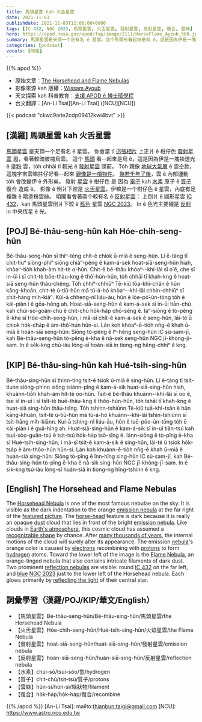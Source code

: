 ```yaml
---
title: 馬頭星雲 kah 火舌星雲
date: 2021-11-03
publishdate: 2021-11-03T12:00:00+0800
tags: [IC 432, NGC 2023, 馬頭星雲, 火舌星雲, 發射星雲, 反射星雲, 復合, 雲絲]
hero: https://apod.nasa.gov/apod/fap/image/2111/HorseFlame_Ayoub_960.jpg
summary: 馬頭星雲是天頂一个足有名 ê 星雲。這个馬頭形看起來是烏 ê，這是因為伊是一塊袂透光 ê 塗粉雲，to̍h chhāi tī 較光 ê 發射星雲頭前。
categories: [podcast]
vocals: [阿錕]
---
```


{{% apod %}}

- 原始文章：[The Horsehead and Flame Nebulas](https://apod.nasa.gov/apod/ap211103.html)
- 影像來源 kah 版權：[Wissam Ayoub](https://www.astrobin.com/users/Wissam_Astrophotography/)
- 天文探索 kah 科普教育：[支援 APOD ê 博士班學程](https://asterisk.apod.com/viewtopic.php?f=28&t=41989)
- 台文翻譯：[An-Li Tsai][An-Li Tsai] ([NCU][NCU])

{{< podcast "ckwc9arie2cdp09412kwi4bvt" >}}

## [漢羅] 馬頭星雲 kah 火舌星雲
[馬頭星雲][Horsehead Nebula] 是天頂一个足有名 ê 星雲。
你會當 tī [這張相片][featured picture] 上正爿 ê 柑仔色 [發射星雲][emission nebula 1] 遐，看著較暗彼塊烏雲。
這个 [馬頭][horse-head] 看--起來是烏 ê，這是因為伊是一塊袂透光 ê [塗粉][dust] 雲，to̍h chhāi tī 較光 ê [發射星雲][emission nebula 2] 頭前。
To̍h 親像 [地球大氣層][Earth's atmosphere] ê 雲仝款，這塊宇宙雲嘛拄仔好看--起來 [親像是一項物件][recognizable shape]。
[幾若千年了後][many thousands of years]，雲 ê 內部運動 to̍h 會改變伊 ê 外形矣。
發射 [星雲][nebula] ê 柑仔色 是 因為 [電子][electrons] kah [水素][hydrogen] 原子 ê [質子][protons] 復合 造成 ê。
影像 ê 倒爿下跤是 [火舌星雲][Flame Nebula t]，伊嘛是一个柑仔色 ê 星雲，內底有足複雜 ê 暗塗粉雲絲。
咱閣看會著兩个較有名 ê [反射星雲][reflection nebulas]：
上倒爿 ê 圓形星雲 [IC 432][IC 432]，kah 馬頭星雲倒爿下跤 ê [藍色][blue] 星雲 [NGC 2023][NGC 2023]。
In ê 色光主要攏是 [反射][reflecting the light] in 中央恆星 ê 光。

## [POJ] Bé-thâu-seng-hûn kah Hóe-chi̍h-seng-hûn
Bé-thâu-seng-hûn sī thiⁿ-téng chi̍t-ê chiok ū-miâ ê seng-hûn.
Lí ē-tàng tī chit-tiuⁿ siòng-phìⁿ siōng chiàⁿ-pêng ê kam-á-sek hoat-siā-seng-hûn hiah, khòaⁿ-tio̍h khah-àm hit-tè o͘-hûn.
Chit-ê bé-thâu khòaⁿ--khí-lâi sī o͘ ê, che sī in-ūi i sī chi̍t-tè bōe-thàu-kng ê thô͘-hún-hûn, to̍h chhāi tī khah-kng ê hoat-siā seng-hûn thâu-chêng.
To̍h chhiⁿ-chhiūⁿ Tē-kiû tōa-khì-chân ê hûn kāng-khoán, chit-tè ú-tiū-hûn mā tú-á-hó khòaⁿ--khí-lâi chhin-chhiūⁿ sī chi̍t-hāng mi̍h-kiāⁿ.
Kúi-ā chheng-nî liáu-āu, hûn ê lōe-pō͘-ūn-tōng to̍h ē kái-piàn i ê gōa-hêng ah.
Hoat-siā-seng-hûn ê kam-á-sek sī in-ūi tiān-chú kah chúi-sò͘-goân-chú ê chit-chú ho̍k-ha̍p chō-sêng ê.
Iáⁿ-siōng ê tò-pêng ē-kha sī Hóe-chi̍h-seng-hûn, i mā-sī chi̍t-ê kam-á-sek ê seng-hûn, lāi-té ū chiok ho̍k-cha̍p ê àm-thô͘-hún hûn-si.
Lán koh khòaⁿ-ē-tio̍h nn̄g-ê khah ū-miâ ê hoán-siā seng-hûn:
Siōng tò-pêng ê îⁿ-hêng seng-hûn IC sù-sam-jī, kah Bé-thâu-seng-hûn tò-pêng ē-kha ê nâ-sek seng-hûn NGC jī-khòng-jī-sam.
In ê se̍k-kng chú-iàu lóng-sī hoán-siā in tiong-ng hêng-chhiⁿ ê kng.


## [KIP] Bé-thâu-sing-hûn kah Hué-tsi̍h-sing-hûn
Bé-thâu-sing-hûn sī thinn-tíng tsi̍t-ê tsiok ū-miâ ê sing-hûn.
Lí ē-tàng tī tsit-tiunn siòng-phìnn siōng tsiànn-pîng ê kam-á-sik huat-siā-sing-hûn hiah, khuànn-tio̍h khah-àm hit-tè oo-hûn.
Tsit-ê bé-thâu khuànn--khí-lâi sī oo ê, tse sī in-uī i sī tsi̍t-tè buē-thàu-kng ê thôo-hún-hûn, to̍h tshāi tī khah-kng ê huat-siā sing-hûn thâu-tsîng.
To̍h tshinn-tshiūnn Tē-kiû tuā-khì-tsân ê hûn kāng-khuán, tsit-tè ú-tiū-hûn mā tú-á-hó khuànn--khí-lâi tshin-tshiūnn sī tsi̍t-hāng mi̍h-kiānn.
Kuí-ā tshing-nî liáu-āu, hûn ê luē-pōo-ūn-tōng to̍h ē kái-piàn i ê guā-hîng ah.
Huat-siā-sing-hûn ê kam-á-sik sī in-uī tiān-tsú kah tsuí-sòo-guân-tsú ê tsit-tsú ho̍k-ha̍p tsō-sîng ê.
Iánn-siōng ê tò-pîng ē-kha sī Hué-tsi̍h-sing-hûn, i mā-sī tsi̍t-ê kam-á-sik ê sing-hûn, lāi-té ū tsiok ho̍k-tsa̍p ê àm-thôo-hún hûn-si.
Lán koh khuànn-ē-tio̍h nn̄g-ê khah ū-miâ ê huán-siā sing-hûn:
Siōng tò-pîng ê înn-hîng sing-hûn IC sù-sam-jī, kah Bé-thâu-sing-hûn tò-pîng ē-kha ê nâ-sik sing-hûn NGC jī-khòng-jī-sam.
In ê si̍k-kng tsú-iàu lóng-sī huán-siā in tiong-ng hîng-tshinn ê kng.

## [English] The Horsehead and Flame Nebulas
The [Horsehead Nebula][Horsehead Nebula] is one of the most famous nebulae on the sky.
It is visible as the dark indentation to the orange [emission nebula][emission nebula 1] at the far right of the [featured picture][featured picture].
The [horse-head][horse-head] feature is dark because it is really an opaque [dust][dust] cloud that lies in front of the bright [emission nebula][emission nebula 2].
Like clouds in [Earth's atmosphere][Earth's atmosphere], this cosmic cloud has assumed a [recognizable shape][recognizable shape] by chance.
After [many thousands of years][many thousands of years], the internal motions of the cloud will surely alter its appearance.
The emission [nebula][nebula]'s orange color is caused by [electrons][electrons] recombining with [protons][protons] to form [hydrogen][hydrogen] atoms.
Toward the lower left of the image is the [Flame Nebula][Flame Nebula e], an orange-tinged nebula that also contains intricate filaments of dark dust.
Two prominent [reflection nebulas][reflection nebulas] are visible: round [IC 432][IC 432] on the far left, and [blue][blue] [NGC 2023][NGC 2023] just to the lower left of the Horsehead nebula.
Each glows primarily by [reflecting the light][reflecting the light] of their central star.

## 詞彙學習（漢羅/POJ/KIP/華文/English）
- 【馬頭星雲】Bé-thâu-seng-hûn/Bé-thâu-sing-hûn/馬頭星雲/the Horsehead Nebula
- 【火舌星雲】Hóe-chi̍h-seng-hûn/Hué-tsi̍h-sing-hûn/火焰星雲/the Flame Nebula
- 【發射星雲】hoat-siā-seng-hûn/huat-siā-sing-hûn/發射星雲/emission nebula
- 【反射星雲】hoán-siā-seng-hûn/huán-siā-sing-hûn/反射星雲/reflection nebula
- 【水素】chúi-sò͘/tsuí-sòo/氫/hydrogen
- 【質子】chit-chú/tsit-tsú/質子/protons
- 【雲絲】hûn-si/hûn-si/絲狀物/filament
- 【復合】ho̍k-ha̍p/ho̍k-ha̍p/復合/recombine


{{% /apod %}}
[An-Li Tsai]: mailto:thianbun.taigi@gmail.com
[NCU]: https://www.astro.ncu.edu.tw


[Horsehead Nebula]:https://en.wikipedia.org/wiki/Horsehead_nebula
[emission nebula 1]:https://apod.nasa.gov/apod/fap/emission_nebulae.html
[featured picture]:https://www.astrobin.com/biwuli/0/
[horse-head]:https://apod.nasa.gov/apod/ap140728.html
[dust]:https://apod.nasa.gov/apod/ap030706.html
[emission nebula 2]:https://en.wikipedia.org/wiki/Emission_nebula
[Earth's atmosphere]:http://www.nasa.gov/mission_pages/sunearth/science/atmosphere-layers2.html
[recognizable shape]:http://www.brucevanpatter.com/cloudshapes.html
[many thousands of years]:https://cdn.shopify.com/s/files/1/0272/4770/6214/articles/do-cats-get-bored-800x533.jpg
[nebula]:https://apod.nasa.gov/apod/ap061015.html
[electrons]:https://history.aip.org/exhibits/electron/
[protons]:https://home.cern/news/news/physics/proton-century
[hydrogen]:https://periodic.lanl.gov/1.shtml
[Flame Nebula e]:https://apod.nasa.gov/apod/ap210412.html
[Flame Nebula t]:https://apod.nasa.gov/apod/ap210412.html
[reflection nebulas]:https://apod.nasa.gov/apod/fap/reflection_nebulae.html
[IC 432]:https://telescopius.com/deep-sky/object/606/ic-432/bright-nebula
[blue]:https://spaceplace.nasa.gov/blue-sky/en/
[NGC 2023]:https://apod.nasa.gov/apod/ap180329.html
[reflecting the light]:https://apod.nasa.gov/apod/ap070611.html

